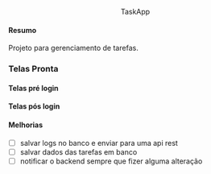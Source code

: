<p align="center">TaskApp</p>

#### Resumo
Projeto para gerenciamento de tarefas.


### Telas Pronta


#### Telas pré login
[//]: # (<img src="./images/RogihPay-Capa.png" alt="Imagem com capa do app" width="30%">)

#### Telas pós login
[//]: # (<img src="./images/RogihPayApp.png" alt="Imagem da tela de login do app" width="30%">)

[//]: # (<img src="./images/RogihPayHome.png" alt="Imagem da tela home do app" width="30%">)


#### Melhorias

- [ ] salvar logs no banco e enviar para uma api rest
- [ ] salvar dados das tarefas em banco
- [ ] notificar o backend sempre que fizer alguma alteração